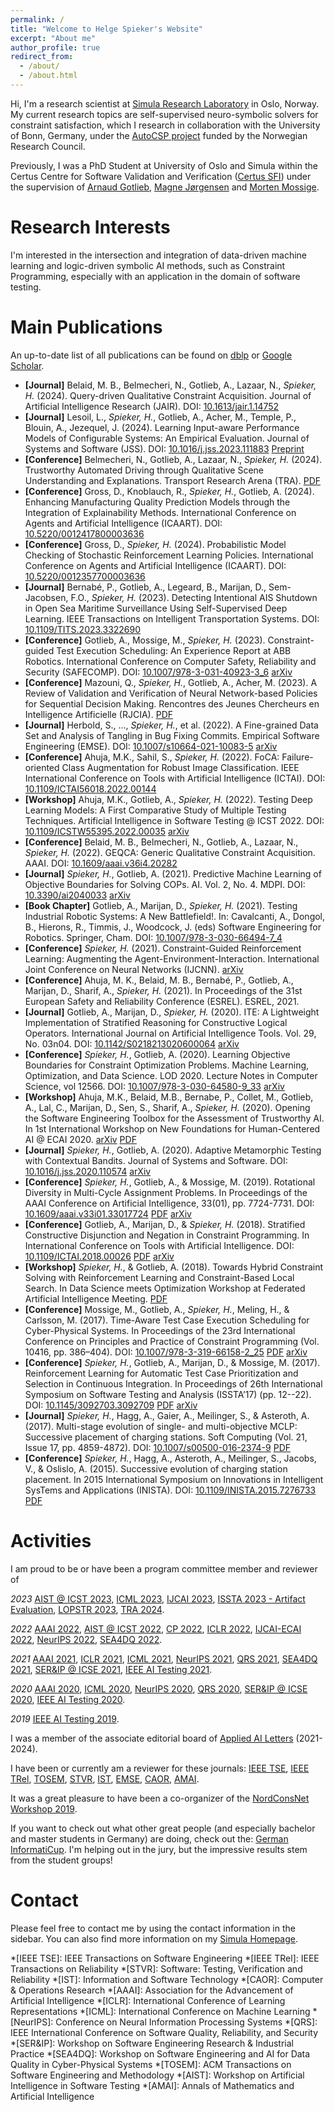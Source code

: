 ```yaml
---
permalink: /
title: "Welcome to Helge Spieker's Website"
excerpt: "About me"
author_profile: true
redirect_from: 
  - /about/
  - /about.html
---
```


Hi, I'm a research scientist at [Simula Research Laboratory](https://www.simula.no/) in Oslo, Norway.
My current research topics are self-supervised neuro-symbolic solvers for constraint satisfaction, which I research in collaboration with the University of Bonn, Germany, under the [AutoCSP project](https://autocsp.eu/) funded by the Norwegian Research Council.

Previously, I was a PhD Student at University of Oslo and Simula within the Certus Centre for Software Validation and Verification ([Certus SFI](http://www.certus-sfi.no/)) under the supervision of [Arnaud Gotlieb](https://www.simula.no/people/arnaud), [Magne Jørgensen](https://www.simula.no/people/magnej) and [Morten Mossige](https://www.uis.no/nb/profile/1578).

Research Interests
======

I'm interested in the intersection and integration of data-driven machine learning and logic-driven symbolic AI methods, such as Constraint Programming, especially with an application in the domain of software testing. 

Main Publications
======

An up-to-date list of all publications can be found on [dblp](https://dblp.org/pid/169/5121) or [Google Scholar](https://scholar.google.com/citations?user=SMvVsioAAAAJ&hl=en&oi=ao).

* **[Journal]** Belaid, M. B., Belmecheri, N., Gotlieb, A., Lazaar, N., _Spieker, H._ (2024). Query-driven Qualitative Constraint Acquisition. Journal of Artificial Intelligence Research (JAIR). DOI: [10.1613/jair.1.14752](https://doi.org/10.1613/jair.1.14752)
* **[Journal]** Lesoil, L., _Spieker, H._, Gotlieb, A., Acher, M., Temple, P., Blouin, A., Jezequel, J. (2024). Learning Input-aware Performance Models of Configurable Systems: An Empirical Evaluation. Journal of Systems and Software (JSS). DOI: [10.1016/j.jss.2023.111883](https://dx.doi.org/10.1016/j.jss.2023.111883) [Preprint](https://hal.science/hal-04271476)
* **[Conference]** Belmecheri, N., Gotlieb, A., Lazaar, N., _Spieker, H._ (2024). Trustworthy Automated Driving through Qualitative Scene Understanding and Explanations. Transport Research Arena (TRA). [PDF](https://web-backend.simula.no/sites/default/files/2024-01/TRA2024_QXG.pdf)
* **[Conference]** Gross, D., Knoblauch, R., _Spieker, H._, Gotlieb, A. (2024). Enhancing Manufacturing Quality Prediction Models through the Integration of Explainability Methods. International Conference on Agents and Artificial Intelligence (ICAART). DOI: [10.5220/0012417800003636](https://doi.org/10.5220/0012417800003636)
* **[Conference]** Gross, D., _Spieker, H._ (2024). Probabilistic Model Checking of Stochastic Reinforcement Learning Policies. International Conference on Agents and Artificial Intelligence (ICAART). DOI: [10.5220/0012357700003636](https://doi.org/10.5220/0012357700003636)
* **[Journal]** Bernabé, P., Gotlieb, A., Legeard, B., Marijan, D., Sem-Jacobsen, F.O., _Spieker, H._ (2023). Detecting Intentional AIS Shutdown in Open Sea Maritime Surveillance Using Self-Supervised Deep Learning. IEEE Transactions on Intelligent Transportation Systems. DOI: [10.1109/TITS.2023.3322690](https://dx.doi.org/10.1109/TITS.2023.3322690) 
* **[Conference]** Gotlieb, A., Mossige, M., _Spieker, H._ (2023). Constraint-guided Test Execution Scheduling: An Experience Report at ABB Robotics. International Conference on Computer Safety, Reliability and Security (SAFECOMP). DOI: [10.1007/978-3-031-40923-3_6](https://dx.doi.org/10.1007/978-3-031-40923-3_6) [arXiv](https://arxiv.org/abs/2306.01529)
* **[Conference]** Mazouni, Q., _Spieker, H._, Gotlieb, A., Acher, M. (2023). A Review of Validation and Verification of Neural Network-based Policies for Sequential Decision Making. Rencontres des Jeunes Chercheurs en Intelligence Artificielle (RJCIA). [PDF](https://pfia23.icube.unistra.fr/conferences/rjcia/Actes/RJCIA2023_paper_5.pdf)
* **[Journal]** Herbold, S., ..., _Spieker, H._, et al. (2022). A Fine-grained Data Set and Analysis of Tangling in Bug Fixing Commits. Empirical Software Engineering (EMSE). DOI: [10.1007/s10664-021-10083-5](https://dx.doi.org/10.1007/s10664-021-10083-5) [arXiv](https://arxiv.org/abs/2011.06244)
* **[Conference]** Ahuja, M.K., Sahil, S., _Spieker, H._ (2022). FoCA: Failure-oriented Class Augmentation for Robust Image Classification. IEEE International Conference on Tools with Artificial Intelligence (ICTAI). DOI: [10.1109/ICTAI56018.2022.00144](https://dx.doi.org/10.1109/ICTAI56018.2022.00144) 
* **[Workshop]** Ahuja, M.K., Gotlieb, A., _Spieker, H._ (2022). Testing Deep Learning Models: A First Comparative Study of Multiple Testing Techniques. Artificial Intelligence in Software Testing @ ICST 2022. DOI: [10.1109/ICSTW55395.2022.00035](https://doi.org/10.1109/ICSTW55395.2022.00035) [arXiv](https://arxiv.org/abs/2202.12139)
* **[Conference]** Belaid, M. B., Belmecheri, N., Gotlieb, A., Lazaar, N., _Spieker, H._ (2022). GEQCA: Generic Qualitative Constraint Acquisition. AAAI. DOI: [10.1609/aaai.v36i4.20282](https://doi.org/10.1609/aaai.v36i4.20282)
* **[Journal]** _Spieker, H._, Gotlieb, A. (2021). Predictive Machine Learning of Objective Boundaries for Solving COPs. AI. Vol. 2, No. 4. MDPI. DOI: [10.3390/ai2040033](http://dx.doi.org/10.3390/ai2040033) [arXiv](https://arxiv.org/abs/2111.03160)
* **[Book Chapter]** Gotlieb, A., Marijan, D., _Spieker, H._ (2021). Testing Industrial Robotic Systems: A New Battlefield!. In: Cavalcanti, A., Dongol, B., Hierons, R., Timmis, J., Woodcock, J. (eds) Software Engineering for Robotics. Springer, Cham. DOI: [10.1007/978-3-030-66494-7_4](https://doi.org/10.1007/978-3-030-66494-7_4)
* **[Conference]** _Spieker, H._ (2021). Constraint-Guided Reinforcement Learning: Augmenting the Agent-Environment-Interaction. International Joint Conference on Neural Networks (IJCNN). [arXiv](https://arxiv.org/abs/2104.11918)
* **[Conference]** Ahuja, M. K., Belaid, M. B., Bernabé, P., Gotlieb, A., Marijan, D., Sharif, A., _Spieker, H._ (2021). In Proceedings of the 31st European Safety and Reliability Conference (ESREL). ESREL, 2021. 
* **[Journal]** Gotlieb, A., Marijan, D., _Spieker, H._ (2020). ITE: A Lightweight Implementation of Stratified Reasoning for Constructive Logical Operators. International Journal on Artificial Intelligence Tools. Vol. 29, No. 03n04. DOI: [10.1142/S0218213020600064](https://doi.org/10.1142/S0218213020600064)
[arXiv](https://arxiv.org/abs/1811.03906)
* **[Conference]** _Spieker, H._, Gotlieb, A. (2020). Learning Objective Boundaries for Constraint Optimization Problems. Machine Learning, Optimization, and Data Science. LOD 2020. Lecture Notes in Computer Science, vol 12566. DOI: [10.1007/978-3-030-64580-9_33](https://doi.org/10.1007/978-3-030-64580-9_33) [arXiv](https://arxiv.org/abs/2006.11560)
* **[Workshop]** Ahuja, M.K., Belaid, M.B., Bernabe, P., Collet, M., Gotlieb, A., Lal, C., Marijan, D., Sen, S., Sharif, A., _Spieker, H._ (2020). Opening the Software Engineering Toolbox for the Assessment of Trustworthy AI. In 1st International Workshop on New Foundations for Human-Centered AI @ ECAI 2020. [arXiv](https://arxiv.org/abs/2007.07768) [PDF](http://ceur-ws.org/Vol-2659/ahuja.pdf)
* **[Journal]** _Spieker, H._, Gotlieb, A. (2020). Adaptive Metamorphic Testing with Contextual Bandits. Journal of Systems and Software. DOI: [10.1016/j.jss.2020.110574](https://doi.org/10.1016/j.jss.2020.110574) [arXiv](https://arxiv.org/abs/1910.00262)
* **[Conference]** _Spieker, H._, Gotlieb, A., & Mossige, M. (2019). Rotational Diversity in Multi-Cycle Assignment Problems. In Proceedings of the AAAI Conference on Artificial Intelligence, 33(01), pp. 7724-7731. DOI: [10.1609/aaai.v33i01.33017724](https://doi.org/10.1609/aaai.v33i01.33017724)
[PDF](files/Spieker_et_al._-_2019_-_Rotational_Diversity_in_Multi-Cycle_Assignment_Problems.pdf) 
[arXiv](https://arxiv.org/abs/1811.03496)
* **[Conference]** Gotlieb, A., Marijan, D., & _Spieker, H._ (2018). Stratified Constructive Disjunction and Negation in Constraint Programming. In International Conference on Tools with Artificial Intelligence. DOI: [10.1109/ICTAI.2018.00026](https://doi.org/10.1109/ICTAI.2018.00026)
[PDF](files/Gotlieb_Marijan_Spieker_-_2018_-_Stratified_Constructive_Disjunction_and_Negation_in_Constraint_Programming.pdf) 
[arXiv](https://arxiv.org/abs/1811.03906v1)
* **[Workshop]** _Spieker, H._, & Gotlieb, A. (2018). Towards Hybrid Constraint Solving with Reinforcement Learning and Constraint-Based Local Search. In Data Science meets Optimization Workshop at Federated Artificial Intelligence Meeting.
[PDF](files/Spieker_Gotlieb_-_2018_-_Towards_Hybrid_Constraint_Solving_with_Reinforcement_Learning_and_Constraint-Based_Local_Search.pdf)
* **[Conference]** Mossige, M., Gotlieb, A., _Spieker, H._, Meling, H., & Carlsson, M. (2017). Time-Aware Test Case Execution Scheduling for Cyber-Physical Systems. In Proceedings of the 23rd International Conference on Principles and Practice of Constraint Programming (Vol. 10416, pp. 386–404). DOI: [10.1007/978-3-319-66158-2\_25](https://doi.org/10.1007/978-3-319-66158-2_25)
[PDF](files/Mossige_et_al._-_2017_-_Time-Aware_Test_Case_Execution_Scheduling_for_Cyber-Physical_Systems.pdf) 
[arXiv](https://arxiv.org/abs/1902.04627)
* **[Conference]** _Spieker, H._, Gotlieb, A., Marijan, D., & Mossige, M. (2017). Reinforcement Learning for Automatic Test Case Prioritization and Selection in Continuous Integration. In Proceedings of 26th International Symposium on Software Testing and Analysis (ISSTA’17) (pp. 12--22). DOI: [10.1145/3092703.3092709](https://doi.org/10.1145/3092703.3092709) 
[PDF](files/Spieker_et_al._-_2017_-_Reinforcement_Learning_for_Automatic_Test_Case_Prioritization_and_Selection_in_Continuous_Integration.pdf) 
[arXiv](https://arxiv.org/abs/1811.04122)
* **[Journal]** _Spieker, H._, Hagg, A., Gaier, A., Meilinger, S., & Asteroth, A. (2017). Multi-stage evolution of single- and multi-objective MCLP: Successive placement of charging stations. Soft Computing (Vol. 21, Issue 17, pp. 4859-4872). DOI: [10.1007/s00500-016-2374-9](https://doi.org/10.1007/s00500-016-2374-9)
[PDF](files/Spieker_et_al._-_2017_-_Multi-stage_evolution_of_single-_and_multi-objective_MCLP.pdf)
* **[Conference]** _Spieker, H._, Hagg, A., Asteroth, A., Meilinger, S., Jacobs, V., & Oslislo, A. (2015). Successive evolution of charging station placement. In 2015 International Symposium on Innovations in Intelligent SysTems and Applications (INISTA). DOI: [10.1109/INISTA.2015.7276733](https://doi.org/10.1109/INISTA.2015.7276733)
[PDF](files/Spieker_et_al._-_2015_-_Successive_evolution_of_charging_station_placement.pdf)

Activities
======

I am proud to be or have been a program committee member and reviewer of 

*2023*
[AIST @ ICST 2023](https://conf.researchr.org/home/icst-2023/aist-2023),
[ICML 2023](https://icml.cc/Conferences/2023/),
[IJCAI 2023](https://ijcai-23.org/),
[ISSTA 2023 - Artifact Evaluation](https://2023.issta.org/track/issta-2023-artifact-evaluation),
[LOPSTR 2023](https://lopstr.github.io/2023/),
[TRA 2024](https://traconference.eu/).

*2022*
[AAAI 2022](https://aaai.org/Conferences/AAAI-22/), 
[AIST @ ICST 2022](https://icst2022.vrain.upv.es/home/aist-2022),
[CP 2022](https://cp2022.a4cp.org/),
[ICLR 2022](https://iclr.cc/Conferences/2022/),
[IJCAI-ECAI 2022](https://ijcai-22.org/),
[NeurIPS 2022](https://nips.cc/Conferences/2022/),
[SEA4DQ 2022](https://sea4dq.github.io/).

*2021*
[AAAI 2021](https://aaai.org/Conferences/AAAI-21/), 
[ICLR 2021](https://iclr.cc/Conferences/2021/), 
[ICML 2021](https://icml.cc/Conferences/2021), 
[NeurIPS 2021](https://nips.cc/Conferences/2021/), 
[QRS 2021](https://qrs21.techconf.org/), 
[SEA4DQ 2021](https://sea4dq.github.io/),
[SER&IP @ ICSE 2021](https://dumari.github.io/serip2021/), 
[IEEE AI Testing 2021](http://ieeeaitests.com/).

*2020*
[AAAI 2020](https://aaai.org/Conferences/AAAI-20/), 
[ICML 2020](https://icml.cc/Conferences/2020), 
[NeurIPS 2020](https://nips.cc/Conferences/2020/), 
[QRS 2020](https://qrs20.techconf.org/), 
[SER&IP @ ICSE 2020](https://dumari.github.io/serip2020/), 
[IEEE AI Testing 2020](http://ieeeaitests.com/).

*2019*
[IEEE AI Testing 2019](http://ieeeaitests.com/).

I was a member of the associate editorial board of [Applied AI Letters](https://onlinelibrary.wiley.com/journal/26895595) (2021-2024).

I have been or currently am a reviewer for these journals: 
[IEEE TSE](https://www.computer.org/csdl/journal/ts), 
[IEEE TRel](https://rs.ieee.org/publications/transactions-on-reliability.html), 
[TOSEM](https://dl.acm.org/journal/tosem),
[STVR](https://onlinelibrary.wiley.com/journal/10991688), 
[IST](https://www.journals.elsevier.com/information-and-software-technology), 
[EMSE](https://www.springer.com/journal/10664),
[CAOR](https://www.journals.elsevier.com/computers-and-operations-research),
[AMAI](https://www.springer.com/journal/10472).

It was a great pleasure to have been a co-organizer of the [NordConsNet Workshop 2019](https://nordconsnet19.github.io/).

If you want to check out what other great people (and especially bachelor and master students in Germany) are doing, check out the: [German InformatiCup](https://gi.de/informaticup).
I'm helping out in the jury, but the impressive results stem from the student groups!

Contact
======
Please feel free to contact me by using the contact information in the sidebar.
You can also find more information on my [Simula Homepage](https://www.simula.no/people/helge).

*[IEEE TSE]: IEEE Transactions on Software Engineering
*[IEEE TRel]: IEEE Transactions on Reliability
*[STVR]: Software: Testing, Verification and Reliability
*[IST]: Information and Software Technology
*[CAOR]: Computer & Operations Research
*[AAAI]: Association for the Advancement of Artificial Intelligence
*[ICLR]: International Conference of Learning Representations
*[ICML]: International Conference on Machine Learning
*[NeurIPS]: Conference on Neural Information Processing Systems
*[QRS]: IEEE International Conference on Software Quality, Reliability, and Security
*[SER&IP]: Workshop on Software Engineering Research & Industrial Practice
*[SEA4DQ]: Workshop on Software Engineering and AI for Data Quality in Cyber-Physical Systems
*[TOSEM]: ACM Transactions on Software Engineering and Methodology
*[AIST]: Workshop on Artificial Intelligence in Software Testing
*[AMAI]: Annals of Mathematics and Artificial Intelligence
